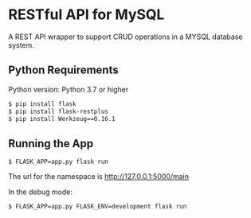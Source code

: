 # RESTful API for MySQL
A REST API wrapper to support CRUD operations in a MYSQL database system.

## Python Requirements 
Python version: Python 3.7 or higher
```sh
$ pip install flask
$ pip install flask-restplus
$ pip install Werkzeug==0.16.1 
```

## Running the App
```
$ FLASK_APP=app.py flask run
```
The url for the namespace is http://127.0.0.1:5000/main

In the debug mode: 
```
$ FLASK_APP=app.py FLASK_ENV=development flask run
```
